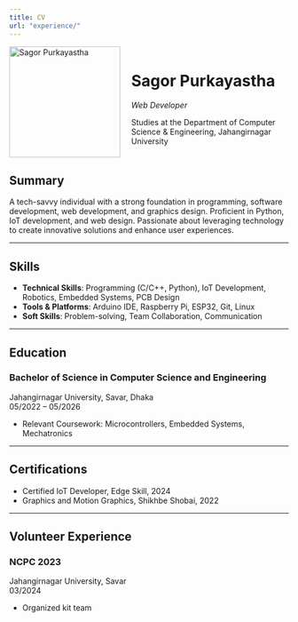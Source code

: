 ```yaml
---
title: CV
url: "experience/"
---
```


<div style="display: flex; align-items: center;">
  <img src="/avatar.jpeg" alt="Sagor Purkayastha" style="width: 200px; height: auto; margin-right: 20px;">
  <div>
    <h1>Sagor Purkayastha</h1>
    <p><em>Web Developer</em></p>
    <p>Studies at the Department of Computer Science & Engineering, Jahangirnagar University</p>
  </div>
</div>

## Summary
A tech-savvy individual with a strong foundation in programming, software development, web development, and graphics design. Proficient in Python, IoT development, and web design. Passionate about leveraging technology to create innovative solutions and enhance user experiences.

---

## Skills
- **Technical Skills**: Programming (C/C++, Python), IoT Development, Robotics, Embedded Systems, PCB Design  
- **Tools & Platforms**: Arduino IDE, Raspberry Pi, ESP32, Git, Linux  
- **Soft Skills**: Problem-solving, Team Collaboration, Communication  

---

## Education
### Bachelor of Science in Computer Science and Engineering  
Jahangirnagar University, Savar, Dhaka  
05/2022 – 05/2026  
- Relevant Coursework: Microcontrollers, Embedded Systems, Mechatronics  

---

## Certifications
- Certified IoT Developer, Edge Skill, 2024  
- Graphics and Motion Graphics, Shikhbe Shobai, 2022  

---

## Volunteer Experience
### NCPC 2023  
Jahangirnagar University, Savar  
03/2024  
- Organized kit team  
